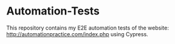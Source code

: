 # Automation-Tests



This repository contains my E2E automation tests of the website: http://automationpractice.com/index.php using Cypress.